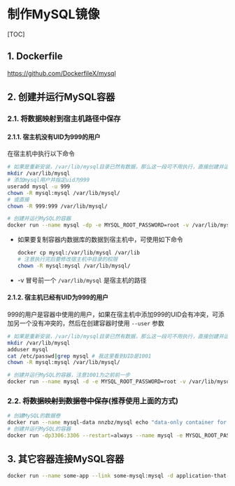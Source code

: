 # 制作MySQL镜像

[TOC]

## 1. Dockerfile

<https://github.com/DockerfileX/mysql>

## 2. 创建并运行MySQL容器

### 2.1. 将数据映射到宿主机路径中保存

#### 2.1.1. 宿主机没有UID为999的用户

在宿主机中执行以下命令

```sh
# 如果是重新安装，/var/lib/mysql目录已然有数据，那么这一段可不用执行，直接创建并运行容器就可以了，数据不会被覆盖
mkdir /var/lib/mysql
# 添加mysql用户并指定uid为999
useradd mysql -u 999
chown -R mysql:mysql /var/lib/mysql/
# 或直接
chown -R 999:999 /var/lib/mysql/

# 创建并运行MySQL的容器
docker run --name mysql -dp -e MYSQL_ROOT_PASSWORD=root -v /var/lib/mysql:/var/lib/mysql --restart=always nnzbz/mysql
```

- 如果要复制容器内数据库的数据到宿主机中，可使用如下命令

  ```sh
  docker cp mysql:/var/lib/mysql /var/lib
  # 注意执行完后要修改宿主机中目录的权限
  chown -R mysql:mysql /var/lib/mysql/
  ```

- -v 冒号前一个 `/var/lib/mysql` 是宿主机的路径

#### 2.1.2. 宿主机已经有UID为999的用户

999的用户是容器中使用的用户，如果在宿主机中添加999的UID会有冲突，可添加另一个没有冲突的，然后在创建容器时使用 `--user` 参数

  ```sh
  # 如果是重新安装，/var/lib/mysql目录已然有数据，那么这一段可不用执行，直接创建并运行容器就可以了，数据不会被覆盖
  mkdir /var/lib/mysql
  adduser mysql
  cat /etc/passwd|grep mysql # 我这里看到UID是1001
  chown -R mysql:mysql /var/lib/mysql/

  # 创建并运行MySQL的容器，注意1001为之前前一步
  docker run --name mysql -d -e MYSQL_ROOT_PASSWORD=root -v /var/lib/mysql:/var/lib/mysql --user 1001:1001 --restart=always nnzbz/mysql
  ```

### 2.2. ~~将数据映射到数据卷中保存~~(推荐使用上面的方式)

  ```sh
  # 创建MySQL的数据卷
  docker run --name mysql-data nnzbz/mysql echo "data-only container for MySQL"
  # 创建并运行MySQL的容器
  docker run -dp3306:3306 --restart=always --name mysql -e MYSQL_ROOT_PASSWORD=root --volumes-from mysql-data nnzbz/mysql
  ```

## 3. 其它容器连接MySQL容器

```sh
docker run --name some-app --link some-mysql:mysql -d application-that-uses-mysql
```
